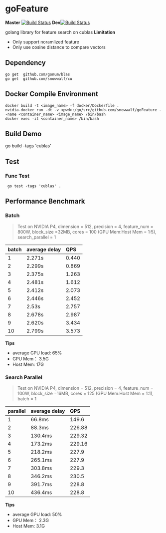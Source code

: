 # goFeature
 
**Master** [![Build Status](https://travis-ci.org/snowwalf/goFeature.svg?branch=master)](https://travis-ci.org/snowwalf/goFeature)
**Dev**[![Build Status](https://travis-ci.org/snowwalf/goFeature.svg?branch=dev)](https://travis-ci.org/snowwalf/goFeature)
 
 golang library for feature search on cublas
 **Limitation**
 * Only support noramlized feature
 * Only use cosine distance to compare vectors

## Dependency

```
go get  github.com/gonum/blas
go get  github.com/snowwalf/cu 
```


## Docker Compile Environment

```
docker build -t <image_name> -f docker/Dockerfile .
nvidia-docker run -dt -v <pwd>:/go/src/github.com/snowwalf/goFeature --name <container_name> <image_name> /bin/bash
docker exec -it <container_name> /bin/bash
```

## Build Demo
go build -tags 'cublas'

## Test
### Func Test

```
 go test -tags 'cublas' .
```
 
## Performance Benchmark
### Batch
> Test on NVIDIA P4, dimension = 512, precision = 4, feature_num = 800W, block_size =32MB, cores = 100 (GPU Mem:Host Mem = 1:5), search_parallel = 1

|batch|average delay|QPS|
|:---|:---|:---|
|1|2.271s|0.440|
|2|2.299s|0.869|
|3|2.375s|1.263|
|4|2.481s|1.612|
|5|2.412s|2.073|
|6|2.446s|2.452|
|7|2.53s|2.757|
|8|2.678s|2.987|
|9|2.620s|3.434|
|10|2.799s|3.573|

**Tips**
* average GPU load: 65%
* GPU Mem： 3.5G
* Host Mem: 17G

### Search Parallel
> Test on NVIDIA P4, dimension = 512, precision = 4, feature_num = 100W, block_size =16MB, cores = 125 (GPU Mem:Host Mem = 1:1), batch = 1

|parallel|average delay|QPS|
|:---|:---|:---|
|1|66.8ms|149.6|
|2|88.3ms|226.88|
|3|130.4ms|229.32|
|4|173.2ms|229.16
|5|218.2ms|227.9|
|6|265.1ms|227.9|
|7|303.8ms|229.3|
|8|346.2ms|230.5|
|9|391.7ms|228.8|
|10|436.4ms|228.8|

**Tips**
* average GPU load: 50%
* GPU Mem： 2.3G
* Host Mem: 3.1G